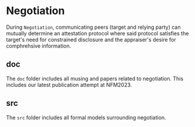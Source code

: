 # Negotiation

During `Negotiation`, communicating peers (target and relying party) can mutually determine an attestation protocol where said protocol satisfies the target's need for constrained disclosure and the appraiser's desire for comphrehsive information. 


## doc

The `doc` folder includes all musing and papers related to negotiation. This includes our latest publication attempt at NFM2023. 

## src 

The `src` folder includes all formal models surrounding negotiation. 

